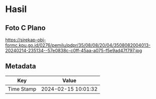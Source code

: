 # Hasil

## Foto C Plano

https://sirekap-obj-formc.kpu.go.id/0276/pemilu/pdpr/35/08/08/20/04/3508082004013-20240214-235134--57e0838c-c0ff-45aa-a075-f5e9ad47f797.jpg


## Metadata

| Key        | Value               |
| ---------- | ------------------- |
| Time Stamp | 2024-02-15 10:01:32 |



